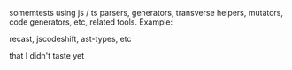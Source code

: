 somemtests using js / ts parsers, generators, transverse helpers, mutators, code generators, etc, related tools. Example: 

recast, jscodeshift, ast-types, etc 

that I didn't taste yet